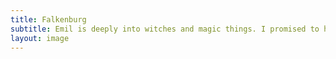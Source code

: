 ```yaml
---
title: Falkenburg
subtitle: Emil is deeply into witches and magic things. I promised to him, we would visit an old "witches castle," in our case Falkenburg, near Berlebeck. We had a wonderful time on that Sunday morning.
layout: image
---
```

<img src="/img/IMG_0809.jpg" alt="">
<figure class="rg:split">
<img alt="" src="/img/IMG_0812.jpg"/>
<img alt="" src="/img/IMG_0816.jpg"/>
</figure>
<img alt="" src="/img/IMG_0855.jpg"/>
<figure class="rg:split">
<img alt="" src="/img/IMG_0821.jpg"/>
<img alt="" src="/img/IMG_0832.jpg"/>
</figure>
<img alt="" src="/img/IMG_0848-2.jpg"/>
<figure class="rg:split">
<img alt="" src="/img/IMG_0845.jpg" class="mxw-5"/>
<img alt="" src="/img/IMG_0846.jpg"/>
</figure>
<img alt="" src="/img/IMG_0861.jpg"/>
<figure class="rg:split">
<img alt="" src="/img/IMG_0869.jpg"/>
<img alt="" src="/img/IMG_0871.jpg" class="mxw-5"/>
</figure>
<img alt="" src="/img/IMG_0878.jpg"/>
<figure class="rg:split">
<img alt="" src="/img/IMG_0879-2.jpg"/ class="mxw-5">
<img alt="" src="/img/IMG_0883.jpg"/>
</figure>

